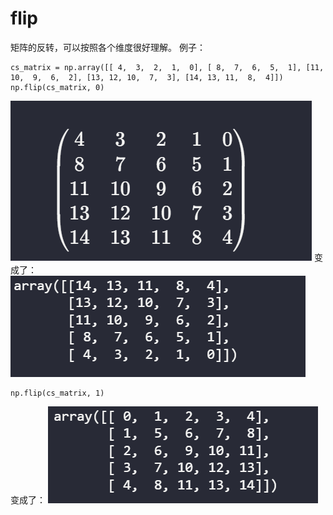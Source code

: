 # flip



矩阵的反转，可以按照各个维度很好理解。
例子：
```python3
cs_matrix = np.array([[ 4,  3,  2,  1,  0], [ 8,  7,  6,  5,  1], [11, 10,  9,  6,  2], [13, 12, 10,  7,  3], [14, 13, 11,  8,  4]])
np.flip(cs_matrix, 0)
```

![](image/Pasted%20image%2020221108231234.png)
变成了：
![](image/Pasted%20image%2020221108231249.png)

```python3
np.flip(cs_matrix, 1)
```
变成了：
![](image/Pasted%20image%2020221108231329.png)
